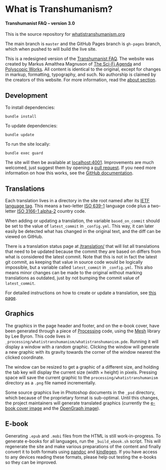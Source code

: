 What is Transhumanism?
======================
#### Transhumanist FAQ – version 3.0

This is the source repository for [whatistranshumanism.org](https://whatistranshumanism.org/)

The main branch is `master` and the GitHub Pages branch is `gh-pages` branch, which when pushed to will build the live site.

This is a redesigned version of the [Transhumanist FAQ](http://humanityplus.org/philosophy/transhumanist-faq/). The website was created by Markus Amalthea Magnuson of [The Sci-Fi Agenda](https://scifiagenda.com/) and [Polyscopic Works](https://polyscopic.works/). All content is identical to the original, except for changes in markup, formatting, typography, and such. No authorship is claimed by the creators of this website. For more information, read the [about section](https://whatistranshumanism.org/#about).

Development
-----------
To install dependencies:

    bundle install

To update dependencies:

    bundle update

To run the site locally:

    bundle exec guard

The site will then be available at [localhost:4001](http://localhost:4001). Improvements are much welcomed, just suggest them by opening a [pull request](https://github.com/alimony/whatistranshumanism.org/pulls). If you need more information on how this works, see the [GitHub documentation](https://help.github.com/articles/using-pull-requests).

Translations
------------
Each translation lives in a directory in the site root named after its [IETF language tag](https://en.wikipedia.org/wiki/IETF_language_tag). This means a two-letter [ISO 639-1](https://en.wikipedia.org/wiki/List_of_ISO_639-1_codes) language code plus a two-letter <a href="https://en.wikipedia.org/wiki/ISO_3166-1_alpha-2">ISO 3166-1 alpha-2</a> country code.

When adding or updating a translation, the variable `based_on_commit` should be set to the value of `latest_commit` in `_config.yml`. This way, it can later easily be detected what has changed in the original text, and the diff can be viewed on GitHub.

There is a translation status page at [/translation/](https://whatistranshumanism.org/translation/) that will list all translations that need to be updated because the commit they are based on differs from what is considered the latest commit. Note that this is not in fact the latest git commit, as keeping that value in source code would be logically impossible, but a variable called `latest_commit` in `_config.yml`. This also means minor changes can be made to the original without marking translations as outdated, just by not bumping the commit value of `latest_commit`.

For detailed instructions on how to create or update a translation, see <a href="http://alimony.github.io/whatistranshumanism.org/translation/">this page</a>.

Graphics
--------
The graphics in the page header and footer, and on the e-book cover, have been generated through a piece of [Processing](http://processing.org/) code, using the [Mesh](http://leebyron.com/else/mesh/) library by Lee Byron. This code lives in `_processing/whatistranshumanism/whatistranshumanism.pde`. Running it will display a window with a random graphic. Clicking the window will generate a new graphic with its gravity towards the corner of the window nearest the clicked coordinate.

The window can be resized to get a graphic of a different size, and holding the tab key will display the current size (width × height) in pixels. Pressing space will save the current graphic to the `processing/whatistranshumanism` directory as a `.png` file named incrementally.

Some source graphics live in Photoshop documents in the `_psd` directory, which because of the proprietary format is sub-optimal. Until this changes, the project maintainers will generate translated graphics (currently the [e-book cover image](img/_cover-en-US.png) and the [OpenGraph image](img/what-is-transhumanism-en-US-200px.png)).

E-book
-----
Generating `.epub` and `.mobi` files from the HTML is still work-in-progress. To generate e-books for all languages, run the `_build_ebook.sh` script. This will regenerate the site and make various preparations of the content and finally convert it to both formats using [pandoc](http://johnmacfarlane.net/pandoc/) and [kindlegen](http://www.amazon.com/gp/feature.html?docId=1000765211). If you have access to any devices reading these formats, please help out testing the e-books so they can be improved.
